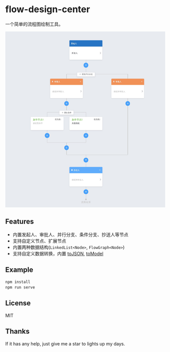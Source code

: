 # flow-design-center

一个简单的流程图绘制工具。

![flow-design-center](./src/assets/images/flow-design-center.jpg)

## Features

- 内置发起人、审批人、并行分支、条件分支、抄送人等节点
- 支持自定义节点、扩展节点
- 内置两种数据结构(`LinkedList<Node>`, `FlowGraph<Node>`)
- 支持自定义数据转换，内置 [toJSON](./src/components/design-center/adapters/toJSON.js), [toModel](./src/components/design-center/adapters/toModel.js)

## Example

```bash
npm install
npm run serve
```

## License

MIT

## Thanks
If it has any help, just give me a star to lights up my days.
